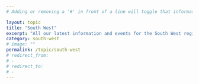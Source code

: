 ```yaml
---
# Adding or removing a '#' in front of a line will toggle that information off and on from being processed. 

layout: topic
title: "South West"
excerpt: "All our latest information and events for the South West region."
category: south-west
# image: ""
permalink: /topic/south-west
# redirect_from: 
# - 
# redirect_to: 
# - 
---
```


